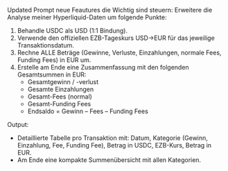 Updated Prompt neue Feautures die Wichtig sind steuern:
Erweitere die Analyse meiner Hyperliquid-Daten um folgende Punkte:

1. Behandle USDC als USD (1:1 Bindung).  
2. Verwende den offiziellen EZB-Tageskurs USD→EUR für das jeweilige Transaktionsdatum.  
3. Rechne ALLE Beträge (Gewinne, Verluste, Einzahlungen, normale Fees, Funding Fees) in EUR um.  
4. Erstelle am Ende eine Zusammenfassung mit den folgenden Gesamtsummen in EUR:  
   - Gesamtgewinn / -verlust  
   - Gesamte Einzahlungen  
   - Gesamt-Fees (normal)  
   - Gesamt-Funding Fees  
   - Endsaldo = Gewinn – Fees – Funding Fees  

Output:  
- Detaillierte Tabelle pro Transaktion mit: Datum, Kategorie (Gewinn, Einzahlung, Fee, Funding Fee), Betrag in USDC, EZB-Kurs, Betrag in EUR.  
- Am Ende eine kompakte Summenübersicht mit allen Kategorien.  
